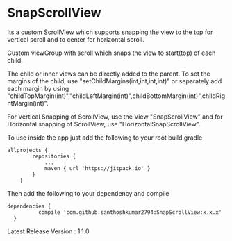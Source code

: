 # SnapScrollView
Its a custom ScrollView which supports snapping the view to the top for vertical scroll and to center for horizontal scroll.

Custom viewGroup with scroll which snaps the view to start(top) of each child.

The child or inner views can be directly added to the parent. To set the margins of the child, use "setChildMargins(int,int,int,int)" or separately add each margin by using "childTopMargin(int)","childLeftMargin(int)",childBottomMargin(int)",childRightMargin(int)".

For Vertical Snapping of ScrollView, use the View "SnapScrollView" and for Horizontal snapping of ScrollView, use "HorizontalSnapScrollView".
 
To use inside the app just add the following to your root build.gradle
```
allprojects {
		repositories {
			...
			maven { url 'https://jitpack.io' }
		}
	}
  ```
  Then add the following to your dependency and compile
  ```
  dependencies {
	        compile 'com.github.santhoshkumar2794:SnapScrollView:x.x.x'
	}
```
Latest Release Version : 1.1.0
